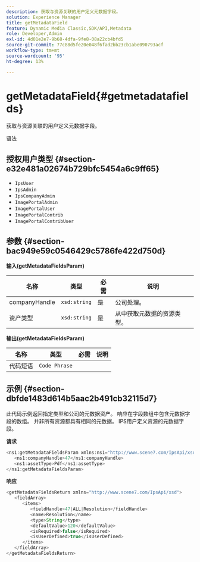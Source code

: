 ```yaml
---
description: 获取与资源关联的用户定义元数据字段。
solution: Experience Manager
title: getMetadataField
feature: Dynamic Media Classic,SDK/API,Metadata
role: Developer,Admin
exl-id: 4d01e2e7-9b68-4dfa-9fe8-08a22cb4bfd5
source-git-commit: 77c88d5fe20e048f6fad2bb23cb1abe090793acf
workflow-type: tm+mt
source-wordcount: '95'
ht-degree: 13%

---
```


# getMetadataField{#getmetadatafields}

获取与资源关联的用户定义元数据字段。

语法

## 授权用户类型 {#section-e32e481a02674b729bfc5454a6c9ff65}

* `IpsUser`
* `IpsAdmin`
* `IpsCompanyAdmin`
* `ImagePortalAdmin`
* `ImagePortalUser`
* `ImagePortalContrib`
* `ImagePortalContribUser`

## 参数 {#section-bac949e59c0546429c5786fe422d750d}

**输入(getMetadataFieldsParam)**

| 名称 | 类型 | 必需 | 说明 |
|---|---|---|---|
| companyHandle | `xsd:string` | 是 | 公司处理。 |
| 资产类型 | `xsd:string` | 是 | 从中获取元数据的资源类型。 |

**输出(getMetadataFieldsParam)**

| 名称 | 类型 | 必需 | 说明 |
|---|---|---|---|
| 代码短语 | `Code Phrase` |  |  |

## 示例 {#section-dbfde1483d614b5aac2b491cb32115d7}

此代码示例返回指定类型和公司的元数据资产。 响应在字段数组中包含元数据字段的数组。 并非所有资源都具有相同的元数据。 IPS用户定义资源的元数据字段。

**请求**

```java
<ns1:getMetadataFieldsParam xmlns:ns1="http://www.scene7.com/IpsApi/xsd">
   <ns1:companyHandle>47</ns1:companyHandle>
   <ns1:assetType>Pdf</ns1:assetType>
</ns1:getMetadataFieldsParam>
```

**响应**

```java
<getMetadataFieldsReturn xmlns="http://www.scene7.com/IpsApi/xsd">
   <fieldArray>
      <items>
         <fieldHandle>47|ALL|Resolution</fieldHandle>
         <name>Resolution</name>
         <type>String</type>
         <defaultValue>120</defaultValue>
         <isRequired>false</isRequired>
         <isUserDefined>true</isUserDefined>
      </items>
   </fieldArray>
</getMetadataFieldsReturn>
```
